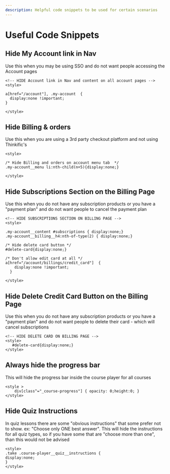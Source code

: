 ```yaml
---
description: Helpful code snippets to be used for certain scenarios
---
```


# Useful Code Snippets

## Hide My Account link in Nav

Use this when you may be using SSO and do not want people accessing the Account pages

```
<!-- HIDE Account link in Nav and content on all account pages -->          
<style>

a[href="/account"], .my-account  {
  display:none !important;
} 

</style>
```

## Hide Billing & orders

Use this when you are using a 3rd party checkout platform and not using Thinkific's

```
<style>

/* Hide Billing and orders on account menu tab  */
.my-account__menu li:nth-child(n+5){display:none;}

</style>
```

## Hide Subscriptions Section on the Billing Page

Use this when you do not have any subscription products or you have a "payment plan" and do not want people to cancel the payment plan

```
<!-- HIDE SUBSCRIPTIONS SECTION ON BILLING PAGE -->
<style>

.my-account__content #subscriptions { display:none;}
.my-account__billing__h4:nth-of-type(2) { display:none;}

/* Hide delete card button */
#delete-card{display:none;}

/* Don't allow edit card at all */
a[href="/account/billings/credit_card"]  {
    display:none !important;
  }  

</style>
```

## Hide Delete Credit Card Button on the Billing Page

Use this when you do not have any subscription products or you have a "payment plan" and do not want people to delete their card - which will cancel subscriptions

```
<!-- HIDE DELETE CARD ON BILLING PAGE -->
<style>
   #delete-card{display:none;}
</style>
```

## Always hide the progress bar

This will hide the progress bar inside the course player for all courses

```
<style >
    div[class^="_course-progress"] { opacity: 0;height:0; }
</style>
```

## Hide Quiz Instructions

In quiz lessons there are some "obvious instructions" that some prefer not to show. ex: "Choose only ONE best answer". This will hide the instructions for all quiz types, so if you have some that are "choose more than one", than this would not be advised

```
<style>
.take .course-player__quiz__instructions {
display:none;
}
</style>
```
